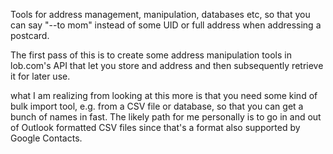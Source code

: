 Tools for address management, manipulation, databases etc, so that
you can say "--to mom" instead of some UID or full address when 
addressing a postcard.

The first pass of this is to create some address manipulation tools
in lob.com's API that let you store and address and then subsequently
retrieve it for later use.

what I am realizing from looking at this more is that you need some
kind of bulk import tool, e.g. from a CSV file or database, so that you
can get a bunch of names in fast. The likely path for me personally is
to go in and out of Outlook formatted CSV files since that's a format
also supported by Google Contacts.


